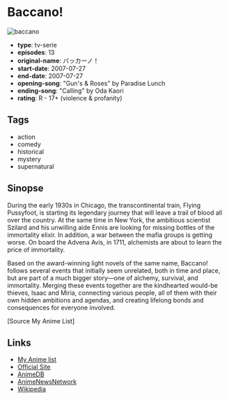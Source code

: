 # Baccano!

![baccano](https://cdn.myanimelist.net/images/anime/3/14547.jpg)

-   **type**: tv-serie
-   **episodes**: 13
-   **original-name**: バッカーノ！
-   **start-date**: 2007-07-27
-   **end-date**: 2007-07-27
-   **opening-song**: "Gun's & Roses" by Paradise Lunch
-   **ending-song**: "Calling" by Oda Kaori
-   **rating**: R - 17+ (violence & profanity)

## Tags

-   action
-   comedy
-   historical
-   mystery
-   supernatural

## Sinopse

During the early 1930s in Chicago, the transcontinental train, Flying Pussyfoot, is starting its legendary journey that will leave a trail of blood all over the country. At the same time in New York, the ambitious scientist Szilard and his unwilling aide Ennis are looking for missing bottles of the immortality elixir. In addition, a war between the mafia groups is getting worse. On board the Advena Avis, in 1711, alchemists are about to learn the price of immortality.

Based on the award-winning light novels of the same name, Baccano! follows several events that initially seem unrelated, both in time and place, but are part of a much bigger story—one of alchemy, survival, and immortality. Merging these events together are the kindhearted would-be thieves, Isaac and Miria, connecting various people, all of them with their own hidden ambitions and agendas, and creating lifelong bonds and consequences for everyone involved.

[Source My Anime List]

## Links

-   [My Anime list](https://myanimelist.net/anime/2251/Baccano)
-   [Official Site](http://www.baccano.jp/)
-   [AnimeDB](http://anidb.info/perl-bin/animedb.pl?show=anime&aid=4897)
-   [AnimeNewsNetwork](http://www.animenewsnetwork.com/encyclopedia/anime.php?id=7492)
-   [Wikipedia](http://en.wikipedia.org/wiki/Baccano)
